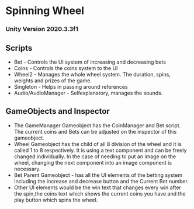 # Spinning Wheel
### Unity Version 2020.3.3f1

## Scripts
- Bet - Controls the UI system of increasing and decreasing bets 
- Coins - Controls the coins system to the UI
- Wheel2 - Manages the whole wheel system. The duration, spins, weights and prizes of the game. 
- Singleton - Helps in passing around references
- Audio/AudioManager - Selfexplanatory, manages the sounds.

## GameObjects and Inspector
- The GameManager Gameobject has the CoinManager and Bet script. The current coins and Bets can be adjusted on the inspector of this gameobject.
- Wheel Gameobject has the child of all 8 division of the wheel and it is called 1 to 8 respectively. It is using a text component and can be freely changed individually. 
  In the case of needing to put an image on the wheel, changing the next component into an image component is necessary.
- Bet Parent Gameobject - has all the UI elements of the betting system including the increase and decrease button and the Current Bet number.
- Other UI elements would be the win text that changes every win after the spin,the coins text which shows the current coins you have and the play button which spins the wheel.
